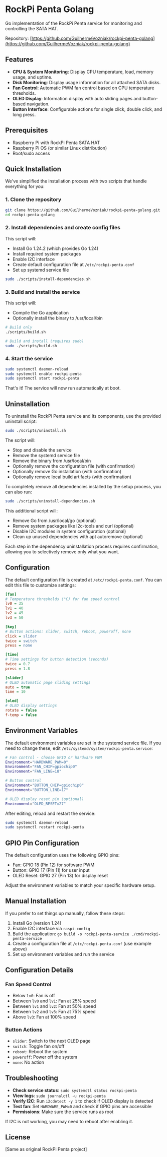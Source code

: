 # RockPi Penta Golang

Go implementation of the RockPi Penta service for monitoring and controlling the SATA HAT.

Repository: [https://github.com/GuilhermeVozniak/rockpi-penta-golang](https://github.com/GuilhermeVozniak/rockpi-penta-golang)

## Features

- **CPU & System Monitoring**: Display CPU temperature, load, memory usage, and uptime.
- **Disk Monitoring**: Display usage information for all attached SATA disks.
- **Fan Control**: Automatic PWM fan control based on CPU temperature thresholds.
- **OLED Display**: Information display with auto sliding pages and button-based navigation.
- **Button Interface**: Configurable actions for single click, double click, and long press.

## Prerequisites

- Raspberry Pi with RockPi Penta SATA HAT
- Raspberry Pi OS (or similar Linux distribution)
- Root/sudo access

## Quick Installation

We've simplified the installation process with two scripts that handle everything for you:

### 1. Clone the repository

```bash
git clone https://github.com/GuilhermeVozniak/rockpi-penta-golang.git
cd rockpi-penta-golang
```

### 2. Install dependencies and create config files

This script will:

- Install Go 1.24.2 (which provides Go 1.24)
- Install required system packages
- Enable I2C interface
- Create default configuration file at `/etc/rockpi-penta.conf`
- Set up systemd service file

```bash
sudo ./scripts/install-dependencies.sh
```

### 3. Build and install the service

This script will:

- Compile the Go application
- Optionally install the binary to /usr/local/bin

```bash
# Build only
./scripts/build.sh

# Build and install (requires sudo)
sudo ./scripts/build.sh
```

### 4. Start the service

```bash
sudo systemctl daemon-reload
sudo systemctl enable rockpi-penta
sudo systemctl start rockpi-penta
```

That's it! The service will now run automatically at boot.

## Uninstallation

To uninstall the RockPi Penta service and its components, use the provided uninstall script:

```bash
sudo ./scripts/uninstall.sh
```

The script will:

- Stop and disable the service
- Remove the systemd service file
- Remove the binary from /usr/local/bin
- Optionally remove the configuration file (with confirmation)
- Optionally remove Go installation (with confirmation)
- Optionally remove local build artifacts (with confirmation)

To completely remove all dependencies installed by the setup process, you can also run:

```bash
sudo ./scripts/uninstall-dependencies.sh
```

This additional script will:

- Remove Go from /usr/local/go (optional)
- Remove system packages like i2c-tools and curl (optional)
- Disable I2C modules in system configuration (optional)
- Clean up unused dependencies with apt autoremove (optional)

Each step in the dependency uninstallation process requires confirmation, allowing you to selectively remove only what you want.

## Configuration

The default configuration file is created at `/etc/rockpi-penta.conf`. You can edit this file to customize settings:

```ini
[fan]
# Temperature thresholds (°C) for fan speed control
lv0 = 35
lv1 = 40
lv2 = 45
lv3 = 50

[key]
# Button actions: slider, switch, reboot, poweroff, none
click = slider
twice = switch
press = none

[time]
# Time settings for button detection (seconds)
twice = 0.7
press = 1.8

[slider]
# OLED automatic page sliding settings
auto = true
time = 10

[oled]
# OLED display settings
rotate = false
f-temp = false
```

## Environment Variables

The default environment variables are set in the systemd service file. If you need to change these, edit `/etc/systemd/system/rockpi-penta.service`:

```bash
# Fan control - choose GPIO or hardware PWM
Environment="HARDWARE_PWM=0"
Environment="FAN_CHIP=gpiochip0"
Environment="FAN_LINE=18"

# Button control
Environment="BUTTON_CHIP=gpiochip0"
Environment="BUTTON_LINE=17"

# OLED display reset pin (optional)
Environment="OLED_RESET=27"
```

After editing, reload and restart the service:

```bash
sudo systemctl daemon-reload
sudo systemctl restart rockpi-penta
```

## GPIO Pin Configuration

The default configuration uses the following GPIO pins:

- Fan: GPIO 18 (Pin 12) for software PWM
- Button: GPIO 17 (Pin 11) for user input
- OLED Reset: GPIO 27 (Pin 13) for display reset

Adjust the environment variables to match your specific hardware setup.

## Manual Installation

If you prefer to set things up manually, follow these steps:

1. Install Go (version 1.24)
2. Enable I2C interface via `raspi-config`
3. Build the application: `go build -o rockpi-penta-service ./cmd/rockpi-penta-service`
4. Create a configuration file at `/etc/rockpi-penta.conf` (use example above)
5. Set up environment variables and run the service

## Configuration Details

### Fan Speed Control

- Below `lv0`: Fan is off
- Between `lv0` and `lv1`: Fan at 25% speed
- Between `lv1` and `lv2`: Fan at 50% speed
- Between `lv2` and `lv3`: Fan at 75% speed
- Above `lv3`: Fan at 100% speed

### Button Actions

- `slider`: Switch to the next OLED page
- `switch`: Toggle fan on/off
- `reboot`: Reboot the system
- `poweroff`: Power off the system
- `none`: No action

## Troubleshooting

- **Check service status**: `sudo systemctl status rockpi-penta`
- **View logs**: `sudo journalctl -u rockpi-penta`
- **Verify I2C**: Run `i2cdetect -y 1` to check if OLED display is detected
- **Test fan**: Set `HARDWARE_PWM=0` and check if GPIO pins are accessible
- **Permissions**: Make sure the service runs as root

If I2C is not working, you may need to reboot after enabling it.

## License

[Same as original RockPi Penta project]
